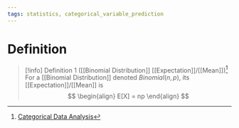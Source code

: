 ```yaml
---
tags: statistics, categorical_variable_prediction
---
```


# Definition

> [!info] Definition 1 ([[Binomial Distribution]] [[Expectation]]/[[Mean]])[^1]
> For a [[Binomial Distribution]] denoted $Binomial(n, p)$, its [[Expectation]]/[[Mean]] is
> $$
> \begin{align}
> E[X] = np
> \end{align}
> $$

[^1]: [Categorical Data Analysis](zotero://open-pdf/library/items/JZKRKD5L?page=23)